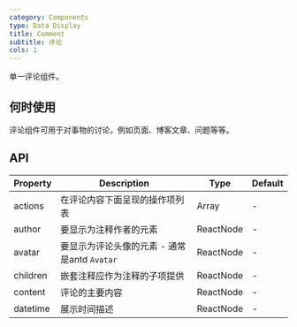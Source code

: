 ```yaml
---
category: Components
type: Data Display
title: Comment
subtitle: 评论
cols: 1
---
```


单一评论组件。

## 何时使用

评论组件可用于对事物的讨论，例如页面、博客文章、问题等等。

## API

| Property | Description | Type | Default |
| -------- | ----------- | ---- | ------- |
| actions | 在评论内容下面呈现的操作项列表 | Array<ReactNode> | - |
| author | 要显示为注释作者的元素 | ReactNode | - |
| avatar | 要显示为评论头像的元素 - 通常是antd `Avatar` | ReactNode | - |
| children | 嵌套注释应作为注释的子项提供 | ReactNode | - |
| content | 评论的主要内容 | ReactNode | - |
| datetime | 展示时间描述 | ReactNode | - |
